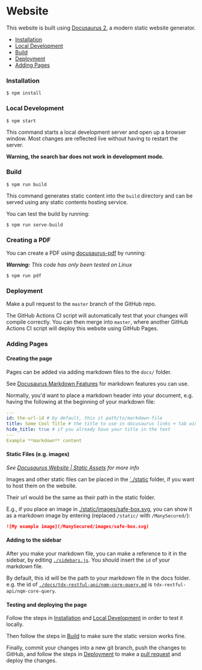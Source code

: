 # Website

This website is built using [Docusaurus 2](https://v2.docusaurus.io/), a modern static website generator.

- [Installation](#installation)
- [Local Development](#local-development)
- [Build](#build)
- [Deployment](#deployment)
- [Adding Pages](#adding-pages)

### Installation

```console
$ npm install
```

### Local Development

```console
$ npm start
```

This command starts a local development server and open up a browser window. Most changes are reflected live without having to restart the server.

**Warning, the search bar does not work in development mode.**

### Build

```console
$ npm run build
```

This command generates static content into the `build` directory and can be served using any static contents hosting service.

You can test the build by running:

```console
$ npm run serve-build
```

### Creating a PDF

You can create a PDF using [docusaurus-pdf](https://github.com/KohheePeace/docusaurus-pdf) by running:

_**Warning:** This code has only been tested on Linux_

```
$ npm run pdf
```

### Deployment

Make a pull request to the `master` branch of the GitHub repo.

The GitHub Actions CI script will automatically test that your changes will
compile correctly. You can then merge into `master`, where another GitHub
Actions CI script will deploy this website using GitHub Pages.

### Adding Pages

#### Creating the page

Pages can be added via adding markdown files to the `docs/` folder.

See [Docusaurus Markdown Features](https://v2.docusaurus.io/docs/markdown-features)
for markdown features you can use.

Normally, you'd want to place a markdown header into your document, e.g.
having the following at the beginning of your markdown file:

```yaml
---
id: the-url-id # by default, this it path/to/markdown-file
title: Some Cool Title # the title to use in docusaurus links + tab window
hide_title: true # if you already have your title in the text
---
Example **markdown** content
```

#### Static Files (e.g. images)

_See [Docusaurus Website | Static Assets](https://v2.docusaurus.io/docs/static-assets) for more info_

Images and other static files can be placed in the [`./static](./static)
folder, if you want to host them on the website.

Their url would be the same as their path in the static folder.

E.g., if you place an image in
[./static/images/safe-box.svg](./static/images/safe-box.svg), you can show
it as a markdown image by entering (replaced `/static/` with `/ManySecured/`):

```markdown
![My example image](/ManySecured/images/safe-box.svg)
```

#### Adding to the sidebar

After you make your markdown file, you can make a reference to it in the
sidebar, by editing [`./sidebars.js`](./sidebars.js). You should insert the
`id` of your markdown file.

By default, this id will be the path to your markdown file in the docs folder.
e.g. the id of
[`./docs/tdx-restful-api/nqm-core-query.md`](./docs/tdx-restful-api/nqm-core-query.md)
is `tdx-restful-api/nqm-core-query`.

#### Testing and deploying the page

Follow the steps in [Installation](#installation) and
[Local Development](#local-development) in order to test it locally.

Then follow the steps in [Build](#build) to make sure the static version
works fine.

Finally, commit your changes into a new git branch, push the changes to GitHub,
and follow the steps in [Deployment](#deployment)
to make a [pull request][1]
and deploy the changes.

[1]: https://help.github.com/en/github/collaborating-with-issues-and-pull-requests/creating-a-pull-request
